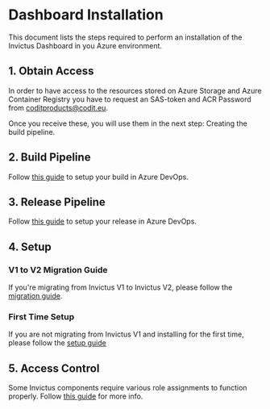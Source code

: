 # Dashboard Installation

This document lists the steps required to perform an installation of the Invictus Dashboard in you Azure environment.

## 1. Obtain Access

In order to have access to the resources stored on Azure Storage and Azure Container Registry you have to request an SAS-token and ACR Password from [coditproducts@codit.eu](mailto:coditproducts@codit.eu).

Once you receive these, you will use them in the next step: Creating the build pipeline.

## 2. Build Pipeline

Follow [this guide](./dashboard-buildpipeline.md) to setup your build in Azure DevOps.

## 3. Release Pipeline

Follow [this guide](./dashboard-releasepipeline.md) to setup your release in Azure DevOps.

## 4. Setup

### V1 to V2 Migration Guide

If you're migrating from Invictus V1 to Invictus V2, please follow the [migration guide](./dashboard-migration.md).

### First Time Setup

If you are not migrating from Invictus V1 and installing for the first time, please follow the [setup guide](./03_first-time-login.md)

## 5. Access Control

Some Invictus components require various role assignments to function properly. Follow [this guide](../accesscontrolrights.md) for more info.
